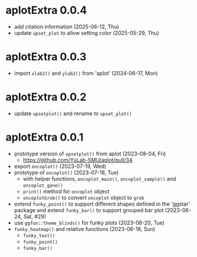 # aplotExtra 0.0.4

+ add citation information (2025-06-12, Thu)
+ update `upset_plot` to allow setting color (2025-05-29, Thu)

# aplotExtra 0.0.3

+ import `xlab2()` and `ylab2()` from 'aplot' (2024-06-17, Mon)

# aplotExtra 0.0.2

+ update `upsetplot()` and rename to `upset_plot()` 

# aplotExtra 0.0.1

+ prototype version of `upsetplot()` from aplot (2023-08-04, Fri)
    - <https://github.com/YuLab-SMU/aplot/pull/34>
+ export `oncoplot()` (2023-07-19, Wed)
+ prototype of `oncoplot()` (2023-07-18, Tue)
  - with helper functions, `oncoplot_main()`, `oncoplot_sample()` and `oncoplot_gene()`
  - `print()` method for `oncoplot` object
  - `oncoplotGrob()` to convert `oncoplot` object to `grob`
+ extend `funky_point()` to support different shapes defined in the 'ggstar' package and extend `funky_bar()` to support grouped bar plot (2023-06-24, Sat, #29)
+ use `ggfun::theme_blinds()` for funky plots (2023-06-20, Tue)
+ `funky_heatmap()` and relative functions (2023-06-18, Sun)
  + `funky_text()`
  + `funky_point()`
  + `funky_bar()`
